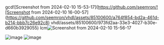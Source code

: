 gcd![Screenshot from 2024-02-10 15-53-17](https://github.com/seemron/![Screenshot from 2024-02-10 16-00-57](https://github.com/seemron/vhdl/assets/85100600/a764f854-bd2a-461d-b214-bbb7c26e92c8)
vhdl/assets/85100600/973fd2aa-33e3-4027-b30e-d660b3929055)
lcm![Screenshot from 2024-02-10 15-56-17](https://github.com/seemron/vhdl/assets/85100600/421ad367-e528-4471-980b-6097a0132361)

![image](https://github.com/seemron/vhdl/assets/85100600/f2fcb9af-1268-48a8-9dc3-5302aebceed4)
![image](https://github.com/seemron/vhdl/assets/85100600/79ba0e82-3cd9-434e-8ee7-1d63f45e58ab)


